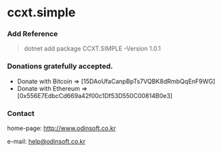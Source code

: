 # ccxt.simple




### Add Reference

 > dotnet add package CCXT.SIMPLE -Version 1.0.1


### Donations gratefully accepted.

* Donate with Bitcoin => [15DAoUfaCanpBpTs7VQBK8dRmbQqEnF9WG]
* Donate with Ethereum => [0x556E7EdbcCd669a42f00c1Df53D550C00814B0e3]

### Contact

home-page: http://www.odinsoft.co.kr

e-mail: help@odinsoft.co.kr
